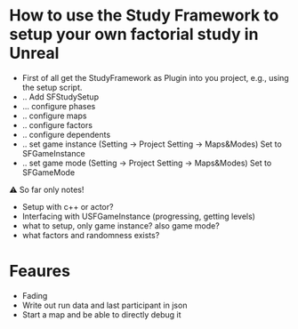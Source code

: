 # How to use the Study Framework to setup your own factorial study in Unreal

* First of all get the StudyFramework as Plugin into you project, e.g., using the setup script.
* .. Add SFStudySetup 
* ... configure phases
* .. configure maps
* .. configure factors
* .. configure dependents
* .. set game instance (Setting -> Project Setting -> Maps&Modes) Set to SFGameInstance
* .. set game mode (Setting -> Project Setting -> Maps&Modes) Set to SFGameMode

:warning: So far only notes!

* Setup with c++ or actor?
* Interfacing with USFGameInstance (progressing, getting levels)
* what to setup, only game instance? also game mode?
* what factors and randomness exists?

# Feaures
* Fading
* Write out run data and last participant in json
* Start a map and be able to directly debug it